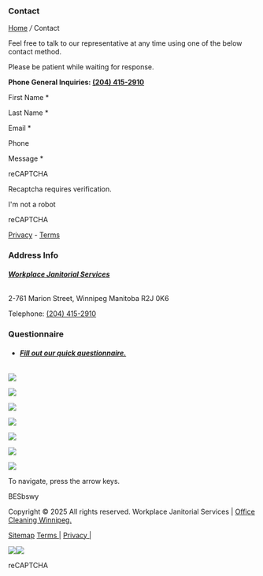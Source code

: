 ### Contact

[Home](https://officecleaningwinnipeg.com/index.php) _/_ Contact


Feel free to talk to our representative at any time using one of the below contact method.

Please be patient while waiting for response.

**Phone General Inquiries: [(204) 415-2910](tel:2044152910)**

First Name \*

Last Name \*

Email \*

Phone

Message \*

reCAPTCHA

Recaptcha requires verification.

I'm not a robot

reCAPTCHA

[Privacy](https://www.google.com/intl/en/policies/privacy/) \- [Terms](https://www.google.com/intl/en/policies/terms/)

### Address Info

###### **[Workplace Janitorial Services](https://officecleaningwinnipeg.com/)**

2-761 Marion Street, Winnipeg Manitoba R2J 0K6


Telephone: [(204) 415-2910](tel:2044152910)

### Questionnaire

- ###### **[Fill out our quick questionnaire.](https://officecleaningwinnipeg.com/questionnaire.php)**


![](https://maps.googleapis.com/maps/api/js/StaticMapService.GetMapImage?1m2&1i1931707&2i2849092&2e1&3u15&4m2&1u500&2u250&5m6&1e0&5sen-US&6sus&10b1&12b1&14i47083502&8e1&client=google-maps-embed&token=66253)

![](https://www.google.com/maps/vt?pb=!1m5!1m4!1i15!2i7546!3i11130!4i256!2m3!1e0!2sm!3i735494025!2m3!1e2!2sspotlit!5i1!3m13!2sen-US!3sUS!5e289!12m5!1e68!2m2!1sset!2sRoadmap!4e2!12m3!1e37!2m1!1ssmartmaps!4e0!5m1!1e3!23i47083502!27m15!299174093m14!14m13!1m8!1m2!1y5974712169180451213!2y18125731262442377168!2s%2Fg%2F1tdyw05d!4m2!1x498822193!2x3324073221!15sgcid%3Ajanitorial_service!2b0!3b0!6b0!8b0&client=google-maps-embed&token=100996)

![](https://www.google.com/maps/vt?pb=!1m5!1m4!1i15!2i7546!3i11129!4i256!2m3!1e0!2sm!3i735493748!2m3!1e2!2sspotlit!5i1!3m13!2sen-US!3sUS!5e289!12m5!1e68!2m2!1sset!2sRoadmap!4e2!12m3!1e37!2m1!1ssmartmaps!4e0!5m1!1e3!23i47083502!27m15!299174093m14!14m13!1m8!1m2!1y5974712169180451213!2y18125731262442377168!2s%2Fg%2F1tdyw05d!4m2!1x498822193!2x3324073221!15sgcid%3Ajanitorial_service!2b0!3b0!6b0!8b0&client=google-maps-embed&token=68995)

![](https://www.google.com/maps/vt?pb=!1m5!1m4!1i15!2i7547!3i11129!4i256!2m3!1e0!2sm!3i735493676!2m3!1e2!2sspotlit!5i1!3m13!2sen-US!3sUS!5e289!12m5!1e68!2m2!1sset!2sRoadmap!4e2!12m3!1e37!2m1!1ssmartmaps!4e0!5m1!1e3!23i47083502!27m15!299174093m14!14m13!1m8!1m2!1y5974712169180451213!2y18125731262442377168!2s%2Fg%2F1tdyw05d!4m2!1x498822193!2x3324073221!15sgcid%3Ajanitorial_service!2b0!3b0!6b0!8b0&client=google-maps-embed&token=17676)

![](https://www.google.com/maps/vt?pb=!1m5!1m4!1i15!2i7547!3i11130!4i256!2m3!1e0!2sm!3i735494025!2m3!1e2!2sspotlit!5i1!3m13!2sen-US!3sUS!5e289!12m5!1e68!2m2!1sset!2sRoadmap!4e2!12m3!1e37!2m1!1ssmartmaps!4e0!5m1!1e3!23i47083502!27m15!299174093m14!14m13!1m8!1m2!1y5974712169180451213!2y18125731262442377168!2s%2Fg%2F1tdyw05d!4m2!1x498822193!2x3324073221!15sgcid%3Ajanitorial_service!2b0!3b0!6b0!8b0&client=google-maps-embed&token=71554)

![](https://www.google.com/maps/vt?pb=!1m5!1m4!1i15!2i7545!3i11130!4i256!2m3!1e0!2sm!3i735494156!2m3!1e2!2sspotlit!5i1!3m13!2sen-US!3sUS!5e289!12m5!1e68!2m2!1sset!2sRoadmap!4e2!12m3!1e37!2m1!1ssmartmaps!4e0!5m1!1e3!23i47083502!27m15!299174093m14!14m13!1m8!1m2!1y5974712169180451213!2y18125731262442377168!2s%2Fg%2F1tdyw05d!4m2!1x498822193!2x3324073221!15sgcid%3Ajanitorial_service!2b0!3b0!6b0!8b0&client=google-maps-embed&token=130528)

![](https://www.google.com/maps/vt?pb=!1m5!1m4!1i15!2i7545!3i11129!4i256!2m3!1e0!2sm!3i735494228!2m3!1e2!2sspotlit!5i1!3m13!2sen-US!3sUS!5e289!12m5!1e68!2m2!1sset!2sRoadmap!4e2!12m3!1e37!2m1!1ssmartmaps!4e0!5m1!1e3!23i47083502!27m15!299174093m14!14m13!1m8!1m2!1y5974712169180451213!2y18125731262442377168!2s%2Fg%2F1tdyw05d!4m2!1x498822193!2x3324073221!15sgcid%3Ajanitorial_service!2b0!3b0!6b0!8b0&client=google-maps-embed&token=41618)

To navigate, press the arrow keys.

BESbswy

Copyright © 2025 All rights reserved. Workplace Janitorial Services \| [Office Cleaning Winnipeg.](https://officecleaningwinnipeg.com/)

[Sitemap](https://officecleaningwinnipeg.com/sitemap.php) [Terms \|](https://officecleaningwinnipeg.com/terms-of-service.php) [Privacy \|](https://officecleaningwinnipeg.com/privacy.php)

[![](https://officecleaningwinnipeg.com/images/click%20to%20call-web.png)](https://officecleaningwinnipeg.com/contact.php)[![](https://officecleaningwinnipeg.com/images/click%20to%20call%20-%20mobile.png)](tel:2044152910)

reCAPTCHA